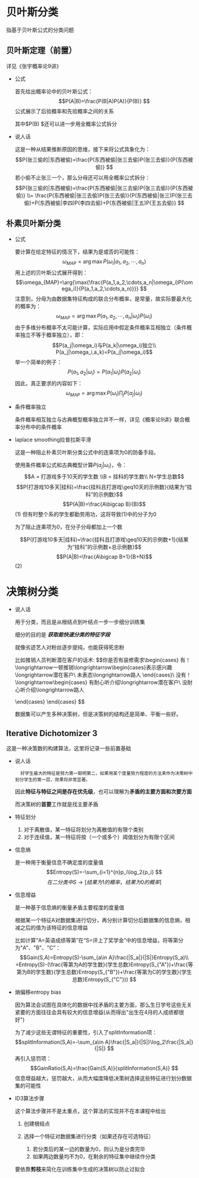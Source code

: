 # 贝叶斯分类
指基于贝叶斯公式的分类问题
## 贝叶斯定理（前置）
详见《张宇概率论9讲》
* 公式
  
    首先给出概率论中的贝叶斯公式：
    $$P(A|B)=\frac{P(B|A)P(A)}{P(B)} $$
    公式展示了后验概率和先验概率之间的关系
    
    其中$P(B) $还可以进一步用全概率公式拆分
* 说人话

    这是一种从结果推断原因的思维，接下来将公式具象化为：
    $$P(张三偷的|东西被偷)=\frac{P(东西被偷|张三去偷)P(张三去偷)}{P(东西被偷)} $$
    若小偷不止张三一个，那么分母还可以用全概率公式拆分：
    $$P(张三偷的|东西被偷)=\frac{P(东西被偷|张三去偷)P(张三去偷)}{P(东西被偷)} 
    \\= \frac{P(东西被偷|张三去偷)P(张三去偷)}{P(东西被偷|张三)P(张三去偷)+P(东西被偷|李四)P(李四去偷)+P(东西被偷|王五)P(王五去偷)} 
    $$    
## 朴素贝叶斯分类
* 公式

    要计算在给定特征的情况下，结果为是或否的可能性：
    $$\omega_{MAP}=\arg{\max{P(\omega_i|a_1,a_2,\cdots,a_n)}} $$
    用上述的贝叶斯公式展开得到：
    $$\omega_{MAP}=\arg{\max{\frac{P(a_1,a_2,\cdots,a_n|\omega_i)P(\omega_i)}{P(a_1,a_2,\cdots,a_n)}}} $$
    注意到，分母为由数据集特征构成的联合分布概率，是常量，故实际要最大化的概率为：
    $$\omega_{MAP}=
     \arg{\max{P(a_1,a_2,\cdots,a_n|\omega_i)P(\omega_i)}} $$
    由于多维分布概率不太可能计算，实际应用中假定条件概率互相独立（条件概率独立不等于概率独立），即：
    $$P(a_j|\omega_i)与P(a_k|\omega_i)独立\\
    P(a_j|\omega_i,a_k)=P(a_j|\omega_i)$$
    举一个简单的例子：
    $$P(a_1,a_2|\omega_i)=P(a_1|\omega_i)P(a_2|\omega_i) $$
    因此，真正要求的内容如下：
    $$\omega_{MAP}=\arg{\max{P(\omega_i)}\prod_j{P(\alpha_j|\omega_i)}} $$
* 条件概率独立

    条件概率相互独立与古典概型概率独立并不一样，详见《概率论9讲》联合概率分布中的条件概率
* laplace smoothing拉普拉斯平滑

    这是一种阻止朴素贝叶斯分类公式中的连乘项为0的防备手段。
    
    使用条件概率公式和古典概型计算$P(a_j|\omega_i)$，令：
    $$A = 打游戏多于10天的学生数 \\B = 挂科的学生数\\ N=学生总数$$
    $$P(打游戏10多天|挂科)=\frac{挂科且打游戏\geq10天的示例数}{结果为“挂科”的示例数}$$
    $$P(A|B)=\frac{A\bigcap B}{B}$$(1)
    但有时整个系的学生都勤劳用功，这将导致(1)中的分子为0

    为了阻止连乘项为0，在分子分母都加上一个数

    $$P(打游戏10多天|挂科)=\frac{挂科且打游戏\geq10天的示例数+1}{结果为“挂科”的示例数+总示例数}$$
    $$P(A|B)=\frac{A\bigcap B+1}{B+N}$$(2)
# 决策树分类

* 说人话

    用于分类，而且是从根结点到叶结点一步一步细分训练集

    细分的目的是 ___获取能快速分类的特征字段___

    就像劣迹艺人对粉丝逐步提纯，也能获得死忠粉
    
    比如推销人员判断潜在客户的话术:
    $$你是否有装修需求\begin{cases} 有！\longrightarrow一顿推销\longrightarrow\begin{cases}表示感兴趣\longrightarrow潜在客户\\
    未表态\longrightarrow路人 \end{cases}\\
    没有！\longrightarrow\begin{cases}
    有耐心听介绍\longrightarrow潜在客户\\
    没耐心听介绍\longrightarrow路人
    
    \end{cases}
    \end{cases} $$

    数据集可以产生多种决策树，但是决策树的结构还是简单、平衡一些好。
## Iterative Dichotomizer 3
这是一种决策数的构建算法，这里将记录一些前置基础
* 说人话

        好学生最大的特征是努力第一聪明第二，如果用某个度量努力程度的方法来作为决策树中划分学生的第一层，效果将非常显著。
    因此**特征与特征之间是存在优先级**，也可以理解为**矛盾的主要方面和次要方面**
    
    而决策树的**首要**工作就是找主要矛盾
* 特征划分

    1. 对于离散值，某一特征将划分为离散值的有限个类别
    2. 对于连续值，某一特征将按（一个或多个）阈值划分为有限个区间
* 信息熵

    是一种用于衡量信息不确定度的度量值
    $$Entropy(S)=-\sum_{i=1}^{n}p_i\log_2{p_i} $$
    $$在二分类中S\rightarrow[结果为1的概率，结果为0的概率]$$
* 信息增益

    是一种基于信息熵的衡量矛盾主要程度的度量值
    
    根据某一个特征A对数据集进行切分，再分别计算切分后数据集的信息熵，相减之后的值为该特征的信息增益

    
    比如计算“A=英语成绩等第”在“S=评上了奖学金”中的信息增益，将等第分为"A"、"B"、"C"：
    $$Gain(S,A)=Entropy(S)-\sum_{a\in A}\frac{|S_a|}{|S|}Entropy(S_a)\\
    =Entropy(S)-(\frac{等第为A的学生数}{学生总数}Entropy(S_{"A"})+\frac{等第为B的学生数}{学生总数}Entropy(S_{"B"})+\frac{等第为C的学生数}{学生总数}Entropy(S_{"C"})) $$

* 熵偏移entropy bias
  
    因为算法会试图在具体化的数据中找矛盾的主要方面，那么生日学号这些无关紧要的方面往往会具有较大的信息增益(从而得出"出生在4月的人成绩都很好")

    为了减少这些无谓特征的重要性，引入了splitInformation项：
    $$splitInformation(S,A)=-\sum_{a\in A}\frac{|S_a|}{|S|}\log_2\frac{|S_a|}{|S|} $$
    再引入惩罚项：
    $$GainRatio(S,A)=\frac{Gain(S,A)}{splitInformation(S,A)} $$
    信息增益越大，惩罚越大，从而大幅度降低决策树选择这些特征进行划分数据集的可能性
* ID3算法步骤

    这个算法步骤并不是太重点，这个算法的实现并不在本课程中给出

    1. 创建根结点
    2. 选择一个特征对数据集进行分类（如果还存在可选特征）
        
        1. 若分类后的某一边的数量为0，则认为是分类完毕
        2. 如果两边数量均不为0，在剩余的特征集中继续作分类

    要依靠**剪枝**来简化在训练集中生成的决策树以防止过拟合
